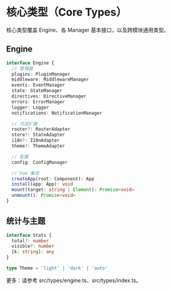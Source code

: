 # 核心类型（Core Types）

核心类型覆盖 Engine、各 Manager 基本接口，以及跨模块通用类型。

## Engine

```ts
interface Engine {
  // 管理器
  plugins: PluginManager
  middleware: MiddlewareManager
  events: EventManager
  state: StateManager
  directives: DirectiveManager
  errors: ErrorManager
  logger: Logger
  notifications: NotificationManager

  // 可选扩展
  router?: RouterAdapter
  store?: StateAdapter
  i18n?: I18nAdapter
  theme?: ThemeAdapter

  // 配置
  config: ConfigManager

  // Vue 集成
  createApp(root: Component): App
  install(app: App): void
  mount(target: string | Element): Promise<void>
  unmount(): Promise<void>
}
```

## 统计与主题

```ts
interface Stats {
  total?: number
  visible?: number
  [k: string]: any
}

type Theme = 'light' | 'dark' | 'auto'
```

更多：请参考 src/types/engine.ts、src/types/index.ts。
